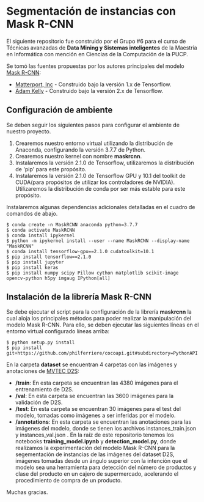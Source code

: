 ﻿# Segmentación de instancias con Mask R-CNN
 El siguiente repositorio fue construido por el Grupo #6 para el curso de Técnicas avanzadas de **Data Mining y Sistemas inteligentes** de la Maestría en Informática con mención en Ciencias de la Computación de la PUCP.
 
 Se tomó las fuentes propuestas por los autores principales del modelo [Mask R-CNN](https://arxiv.org/abs/1703.06870):
    
 - [Matterport, Inc](https://github.com/matterport/Mask_RCNN) - Construido bajo la versión 1.x de Tensorflow.
 - [Adam Kelly](https://github.com/akTwelve/Mask_RCNN) - Construido bajo la versión 2.x de Tensorflow.
 
 ## Configuración de ambiente
 Se deben seguir los siguientes pasos para configurar el ambiente de nuestro proyecto.
 1. Crearemos nuestro entorno virtual utilizando la distribución de Anaconda, configurando la versión 3.7.7 de Python.
 2. Crearemos nuestro kernel con nombre **maskrcnn**.
 3. Instalaremos la versión 2.1.0 de Tensorflow, utilizaremos la distribución de 'pip' para este propósito.
 4. Instalaremos la versión 2.1.0 de Tensorflow GPU y 10.1 del toolkit de CUDA(para propósitos de utilizar los controladores de NVIDIA). Utilizaremos la distribución de conda por ser más estable para este propósito.
 
 Instalaremos algunas dependencias adicionales detalladas en el cuadro de comandos de abajo.
 
    $ conda create -n MaskRCNN anaconda python=3.7.7
    $ conda activate MaskRCNN
    $ conda install ipykernel
    $ python -m ipykernel install --user --name MaskRCNN --display-name "MaskRCNN"
    $ conda install tensorflow-gpu==2.1.0 cudatoolkit=10.1
    $ pip install tensorflow==2.1.0
    $ pip install jupyter
    $ pip install keras
    $ pip install numpy scipy Pillow cython matplotlib scikit-image opencv-python h5py imgaug IPython[all]
    
 ## Instalación de la librería Mask R-CNN
 Se debe ejecutar el script para la configuración de la librería **maskrcnn** la cual aloja los principales métodos para poder realizar la manipulación del modelo Mask R-CNN.
 Para ello, se deben ejecutar las siguientes líneas en el entorno virtual configurado líneas arriba:
 
    $ python setup.py install
    $ pip install git+https://github.com/philferriere/cocoapi.git#subdirectory=PythonAPI
    
 En la carpeta **dataset** se encuentran 4 carpetas con las imágenes y anotaciones de [MVTEC D2S](https://www.mvtec.com/company/research/datasets/mvtec-d2s):
 
 - **/train**: En esta carpeta se encuentran las 4380 imágenes para el entrenamiento de D2S.
 - **/val**: En esta carpeta se encuentran las 3600 imágenes para la validación de D2S.
 - **/test**: En esta carpeta se encuentran 30 imágenes para el test del modelo, tomadas como imágenes a ser inferidas por el modelo.
 - **/annotations**: En esta carpeta se encuentran las anotaciones para las imágenes del modelo, donde se tienen los archivos instances_train.json y instances_val.json .
 En la raíz de este repositorio tenemos los notebooks **training_model.ipynb** y **detection_model.py**, donde realizamos la experimentación del modelo Mask R-CNN para la segementación de instancias de las imágenes del dataset D2S, imágenes tomadas desde un ángulo superior con la intención que el modelo sea una herramienta para detección del número de productos y clase del producto en un cajero de supermercado, acelerando el procedimiento de compra de un producto.
 
 Muchas gracias.
